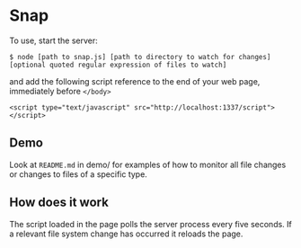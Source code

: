 Snap
====

To use, start the server:

    $ node [path to snap.js] [path to directory to watch for changes] [optional quoted regular expression of files to watch]

and add the following script reference to the end of your web page, immediately before `</body>`

    <script type="text/javascript" src="http://localhost:1337/script"></script>

Demo
----

Look at `README.md` in demo/ for examples of how to monitor all file changes or changes to files of a specific type. 

How does it work
----------------

The script loaded in the page polls the server process every five seconds. If a relevant file system change has occurred it reloads the page.